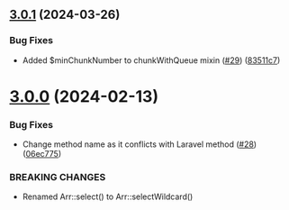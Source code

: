 ## [3.0.1](https://github.com/tenantcloud/laravel-mixins/compare/v3.0.0...v3.0.1) (2024-03-26)


### Bug Fixes

* Added $minChunkNumber to chunkWithQueue mixin ([#29](https://github.com/tenantcloud/laravel-mixins/issues/29)) ([83511c7](https://github.com/tenantcloud/laravel-mixins/commit/83511c78d8bde138248800d695d9974d92024e1c))

# [3.0.0](https://github.com/tenantcloud/laravel-mixins/compare/v2.8.1...v3.0.0) (2024-02-13)


### Bug Fixes

* Change method name as it conflicts with Laravel method ([#28](https://github.com/tenantcloud/laravel-mixins/issues/28)) ([06ec775](https://github.com/tenantcloud/laravel-mixins/commit/06ec775a6d1d88a204b8609ade49cc64d11c7399))


### BREAKING CHANGES

* Renamed Arr::select() to Arr::selectWildcard()
